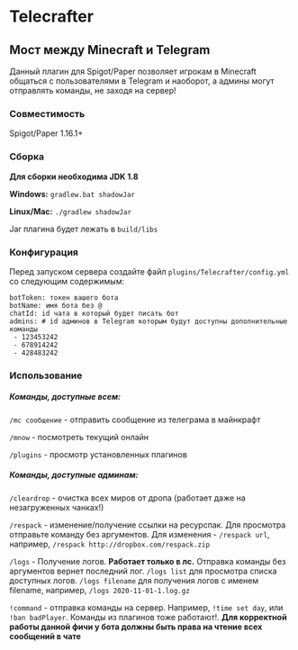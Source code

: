 # Telecrafter
## Мост между Minecraft и Telegram

Данный плагин для Spigot/Paper позволяет игрокам в Minecraft общаться с пользователями в Telegram и наоборот, а админы могут отправлять команды, не заходя на сервер!

### Совместимость
Spigot/Paper 1.16.1+

### Сборка

**Для сборки необходима JDK 1.8**

**Windows:**
`gradlew.bat shadowJar`

**Linux/Mac:**
`./gradlew shadowJar`

Jar плагина будет лежать в `build/libs`


### Конфигурация

Перед запуском сервера создайте файл `plugins/Telecrafter/config.yml` со следующим содержимым:
```
botToken: токен вашего бота
botName: имя бота без @
chatId: id чата в который будет писать бот
admins: # id админов в Telegram которым будут доступны дополнительные команды
 - 123453242
 - 678914242
 - 428483242
```

### Использование

##### Команды, доступные всем:
`/mc сообщение` - отправить сообщение из телеграма в майнкрафт

`/mnow` - посмотреть текущий онлайн

`/plugins` - просмотр установленных плагинов

##### Команды, доступные админам:
`/cleardrop` - очистка всех миров от дропа (работает даже на незагруженных чанках!)

`/respack` - изменение/получение ссылки на ресурспак. Для просмотра отправьте команду без аргументов. Для изменения - `/respack url`, например, `/respack http://dropbox.com/respack.zip`

`/logs` - Получение логов. **Работает только в лс.** Отправка команды без аргументов вернет последний лог. `/logs list` для просмотра списка доступных логов. `/logs filename` для получения логов с именем filename, например, `/logs 2020-11-01-1.log.gz`

`!command` - отправка команды на сервер. Например, `!time set day`, или `!ban badPlayer`. Команды из плагинов тоже работают!. **Для корректной работы данной фичи у бота должны быть права на чтение всех сообщений в чате**